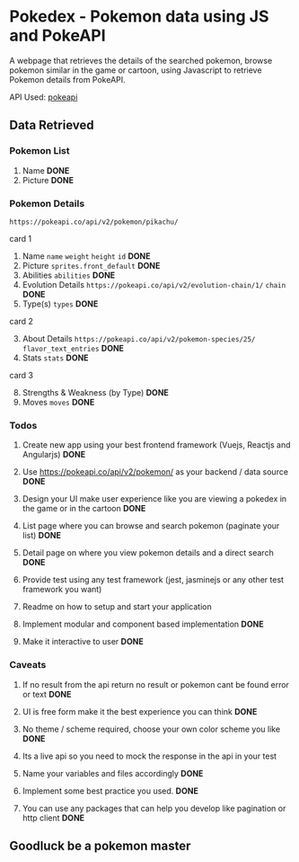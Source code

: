 # Pokedex - Pokemon data using JS and PokeAPI

A webpage that retrieves the details of the searched pokemon, browse pokemon similar in the game or cartoon, using Javascript to retrieve Pokemon details from PokeAPI.

API Used: [pokeapi](https://pokeapi.co/api/v2/pokemon/)

## Data Retrieved

### Pokemon List

1. Name **DONE**
2. Picture **DONE**

### Pokemon Details

`https://pokeapi.co/api/v2/pokemon/pikachu/`

card 1

1. Name `name` `weight` `height` `id` **DONE**
2. Picture `sprites.front_default` **DONE**
3. Abilities `abilities` **DONE**
4. Evolution Details `https://pokeapi.co/api/v2/evolution-chain/1/` `chain` **DONE**
5. Type(s) `types` **DONE**

card 2

3. About Details `https://pokeapi.co/api/v2/pokemon-species/25/` `flavor_text_entries` **DONE**
4. Stats `stats` **DONE**

card 3

8. Strengths & Weakness (by Type) **DONE**
9. Moves `moves` **DONE**

### Todos

1. Create new app using your best frontend framework (Vuejs, Reactjs and Angularjs) **DONE**

2. Use https://pokeapi.co/api/v2/pokemon/ as your backend / data source **DONE**

3. Design your UI make user experience like you are viewing a pokedex in the game or in the cartoon **DONE**

4. List page where you can browse and search pokemon (paginate your list) **DONE**

5. Detail page on where you view pokemon details and a direct search **DONE**

6. Provide test using any test framework (jest, jasminejs or any other test framework you want)
7. Readme on how to setup and start your application
8. Implement modular and component based implementation **DONE**

9. Make it interactive to user **DONE**

### Caveats

1. If no result from the api return no result or pokemon cant be found error or text **DONE**

2. UI is free form make it the best experience you can think **DONE**

3. No theme / scheme required, choose your own color scheme you like **DONE**

4. Its a live api so you need to mock the response in the api in your test
5. Name your variables and files accordingly **DONE**

6. Implement some best practice you used. **DONE**

7. You can use any packages that can help you develop like pagination or http client **DONE**

## Goodluck be a pokemon master
